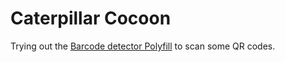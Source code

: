# Caterpillar Cocoon
Trying out the [Barcode detector Polyfill](https://github.com/undecaf/barcode-detector-polyfill/) to scan some QR codes.

